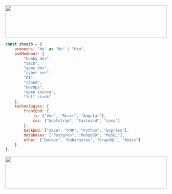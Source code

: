 <img src="https://i.imgur.com/dBaSKWF.gif" height="100" width="100%">

```javascript
const shoaib = {
    pronouns: "He" as "He" | "Him",
    askMeAbout: [
        "hobby dev", 
        "tech", 
        "game dev", 
        "cyber sec", 
        "AI", 
        "cloud", 
        "DevOps", 
        "open source", 
        "full stack"
    ],
    technologies: {
        frontEnd: {
            js: ["Vue", "React", "Angular"],
            css: ["bootstrap", "tailwind", "sass"]
        },
        backEnd: ["Java", "PHP", "Python", "Express"],
        databases: ["Postgres", "MongoDB", "MySQL"],
        other: ["Docker", "Kubernetes", "GraphQL", "Redis"]
    }
};
```
<img src="https://i.imgur.com/dBaSKWF.gif" height="100" width="100%"/>





  


